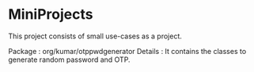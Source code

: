 # MiniProjects
This project consists of small use-cases as a project.

Package : org/kumar/otppwdgenerator
Details : It contains the classes to generate random password and OTP.
